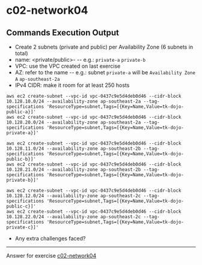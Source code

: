 # c02-network04

## Commands Execution Output

- Create 2 subnets (private and public) per Availability Zone (6 subnets in total)
- name: <private/public>- -- e.g.: `private-a` `private-b`
- VPC: use the VPC created on last exercise
- AZ: refer to the name -- e.g.: subnet `private-a` will be `Availability Zone A` `ap-southeast-2a`
- IPv4 CIDR: make it room for at least 250 hosts

```
aws ec2 create-subnet --vpc-id vpc-0437c9e5d4deb0d46 --cidr-block 10.128.10.0/24 --availability-zone ap-southeast-2a --tag-specifications 'ResourceType=subnet,Tags=[{Key=Name,Value=tk-dojo-public-a}]'
aws ec2 create-subnet --vpc-id vpc-0437c9e5d4deb0d46 --cidr-block 10.128.20.0/24 --availability-zone ap-southeast-2a --tag-specifications 'ResourceType=subnet,Tags=[{Key=Name,Value=tk-dojo-private-a}]'

aws ec2 create-subnet --vpc-id vpc-0437c9e5d4deb0d46 --cidr-block 10.128.11.0/24 --availability-zone ap-southeast-2b --tag-specifications 'ResourceType=subnet,Tags=[{Key=Name,Value=tk-dojo-public-b}]'
aws ec2 create-subnet --vpc-id vpc-0437c9e5d4deb0d46 --cidr-block 10.128.21.0/24 --availability-zone ap-southeast-2b --tag-specifications 'ResourceType=subnet,Tags=[{Key=Name,Value=tk-dojo-private-b}]'

aws ec2 create-subnet --vpc-id vpc-0437c9e5d4deb0d46 --cidr-block 10.128.12.0/24 --availability-zone ap-southeast-2c --tag-specifications 'ResourceType=subnet,Tags=[{Key=Name,Value=tk-dojo-public-c}]'
aws ec2 create-subnet --vpc-id vpc-0437c9e5d4deb0d46 --cidr-block 10.128.22.0/24 --availability-zone ap-southeast-2c --tag-specifications 'ResourceType=subnet,Tags=[{Key=Name,Value=tk-dojo-private-c}]'
```

- Any extra challenges faced?


<!-- Don't change anything below this point-->
***
Answer for exercise [c02-network04](https://github.com/devopsacademyau/academy/blob/893381c6f0b69434d9e8597d3d4b1c17f9bc1371/classes/02class/exercises/c02-network04/README.md)